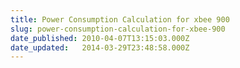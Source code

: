 ```yaml
---
title: Power Consumption Calculation for xbee 900
slug: power-consumption-calculation-for-xbee-900
date_published: 2010-04-07T13:15:03.000Z
date_updated:   2014-03-29T23:48:58.000Z
---
```



